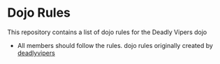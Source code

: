 Dojo Rules
==========

This repository contains a list of dojo rules for the Deadly Vipers dojo

* All members should follow the rules.
dojo rules originally created by [deadlyvipers](https://github.com/deadlyvipers")